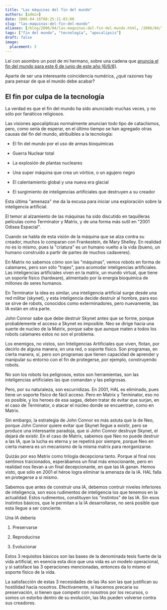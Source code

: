 ```yaml
---
title: "Las máquinas del fin del mundo"
authors: [admin]
date: 2006-04-16T08:25:11-03:00
slug: "las-maquinas-del-fin-del-mundo"
aliases: [/blog/2006/04/las-maquinas-del-fin-del-mundo.html, /2006/04/las-maquinas-del-fin-del-mundo.html, /2006/04/las_maquinas_del_fin_del_mundo.html]
tags: ["fin del mundo", "tecnología", "apocalipsis"]
draft: false
image:
  placement: 3
---
```


Leí con asombro un post de mi hermano, sobre una cadena que [anuncia el
fin del mundo para este 6 de junio de este año
(6/6/6)](http://replay.waybackmachine.org/20071029052925/http://www.ricardodiaz.org/archives/2006/04/fin.html).

Aparte de ser una interesante coincidencia numérica, ¿qué razones hay
para pensar de que el mundo debe acabar?

## El fin por culpa de la tecnología 

La verdad es que el fin del mundo ha sido anunciado muchas veces, y no
sólo por fanáticos religiosos.

Las visiones apocalípticas normalmente anuncian todo tipo de
cataclismos, pero, como sería de esperar, en el último tiempo se han
agregado otras causas del fin del mundo, atribuibles a la tecnología:

-   El fin del mundo por el uso de armas bioquímicas

-   Guerra Nuclear total

-   La explosión de plantas nucleares

-   Una super máquina que crea un vórtice, o un agujero negro

-   El calentamiento global y una nueva era glacial

-   El surgimiento de inteligencias artificiales que destruyen a su
    creador

Esta última "amenaza" me da la excusa para iniciar una exploración
sobre la inteligencia artificial.

El temor al alzamiento de las máquinas ha sido discutido en taquilleras
películas como Terminator y Matrix, y de una forma más sutil en "2001
Odisea Espacial".

Cuando se habla de esta visión de la máquina que se alza contra su
creador, muchos lo comparan con Frankestein, de Mary Shelley. En
realidad no es lo mismo, pues la "criatura" es un humano vuelto a la
vida (bueno, un humano construido a partir de partes de muchos
cadaveres).

En Matrix no sabemos cómo son las "máquinas", vemos robots en forma de
calamares, pero son sólo "trajes", para acomodar inteligencias
artificiales. Las inteligencias artificiales viven en la matrix, un
mundo virtual, que tiene un soporte físico (hardware), alimentado por la
energía bioquímica de millones de seres humanos.

En Terminator la idea es similar, una inteligencia artificial surge
desde una red militar (skynet), y esta inteligencia decide destruir al
hombre, para eso se sirve de robots, conocidos como exterminadores, pero
nuevamente, las IA están en otra parte.

John Connor sabe que debe destruir Skynet antes que se forme, porque
probablemente el acceso a Skynet es imposible. Neo se dirige hacia una
suerte de nucleo de la Matrix, porque sabe que aunque maten a todos los
robots calamares estos no son el problema.

Los enemigos, no vistos, son Inteligencias Artificiales que viven,
flotan, por decirlo de alguna manera, en una red, o soporte físico. Son
programas, en cierta manera, sí, pero son programas que tienen capacidad
de aprender y manipular su entorno con el fin de protegerse, por
ejemplo, construyendo robots.

No son los robots los peligrosos, estos son herramientas, son las
inteligencias artificiales las que comandan y las peligrosas.

Pero, por su naturaleza, son escurridizas. En 2001, HAL es eliminado,
pues tiene un soporte físico de fácil acceso. Pero en Matrix y
Terminator, eso no es posible, y los heroes de esa sagas, deben tratar
de evitar que surjan, en el caso de Terminator, o atacar el núcleo donde
se encuentran, como en Matrix.

Sin embargo, la estrategia de John Connor es más astuta que la de Neo,
porque John Connor quiere evitar que Skynet llegue a existir, pero se
produce una interesante paradoja, que si John Connor destruye Skynet, el
dejará de existir. En el caso de Matrix, sabemos que Neo no puede
destruir a las IA, que la lucha es eterna y se repetirá por siempre,
porque Neo en cierta manera es un mecanismo de la misma matrix para
reorganizarse.

Quizás por eso Matrix como trilogía decepciona tanto. Porque al final
nos sentimos traicionados, esperábamos un final más emocionante, pero en
realidad nos llevan a un final decepcionante, en que las IA ganan. Hemos
visto, que sólo en 2001 el héroe logra eliminar la amenaza de
la IA. HAL falla en protegerse a si mismo.

Sabemos que antes de construir una IA, debemos contruir niveles
inferiores de inteligencia, son esos rudimentos de inteligencia los que
tenemos en la actualidad. Estos rudimentos, constituyen los
"instintos" de las IA. Sin esos instintos básicos, que le permitan a
la IA desarrollarse, no será posible que esta llegue a ser conciente.

Una IA debería

1.  Preservarse

2.  Reproducirse

3.  Evolucionar

Estos 3 requisitos básicos son las bases de la denominada tesis fuerte
de la vida artificial, en esencia esta dice que una vida es un modelo
operacional, y si satisface las 3 operaciones mencionadas, entonces da
lo mismo el soporte físico de la vida.

La satisfacción de estas 3 necesidades de las IAs son las que justifican
su hostilidad hacia nosotros. Efectivamente, si hacemos precaria su
preservación, si tienen que competir con nosotros por los recursos, o
somos un estorbo dentro de su evolución, las IAs pueden volverse contra
sus creadores.
